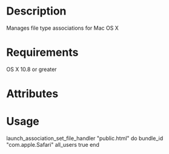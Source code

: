 Description
===========
Manages file type associations for Mac OS X

Requirements
============
OS X 10.8 or greater

Attributes
==========

Usage
=====

launch_association_set_file_handler "public.html" do
	bundle_id "com.apple.Safari"
	all_users true
end

